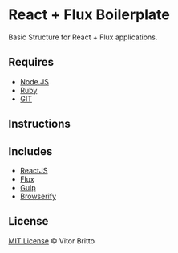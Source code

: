 # React + Flux Boilerplate

Basic Structure for React + Flux applications.


## Requires

- [Node.JS](http://nodejs.org/)
- [Ruby](https://www.ruby-lang.org/pt/)
- [GIT](http://git-scm.com/)



## Instructions


## Includes

- [ReactJS]()
- [Flux]()
- [Gulp](http://gulpjs.com)
- [Browserify]()


## License

[MIT License](http://vitorbritto.mit-license.org/) © Vitor Britto
